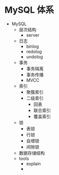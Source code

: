 # MySQL 体系



- MySQL
  - 层次结构
    - server
  - 日志
    - binlog
    - redolog
    - undolog
  - 事务
    - 事务隔离
    - 事务传播
    - MVCC
  - 索引
    - 聚簇索引
    - 二级索引
      - 回表
      - 联合索引
      - 覆盖索引
  - 锁
    - 表锁
    - 行锁
    - 自增锁
    - 间隙锁
  - 数据存储结构
  - tools
    - explain
    - 


